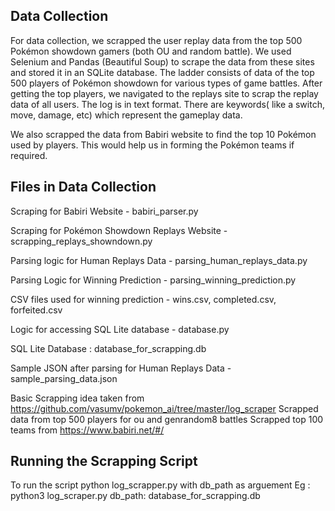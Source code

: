 ## Data Collection
For data collection, we scrapped the user replay data from the top 500 Pokémon showdown gamers (both OU and random battle). We used Selenium and Pandas (Beautiful Soup) to scrape the data from these sites and stored it in an SQLite database. 
The ladder consists of data of the top 500 players of Pokémon showdown for various types of game battles. After getting the top players, we navigated to the replays site to scrap the replay data of all users. The log is in text format. There are keywords( like a switch, move, damage, etc) which represent the gameplay data.

We also scrapped the data from Babiri website to find the top 10 Pokémon used by players. 
This would help us in forming the Pokémon teams if required.

 ## Files in Data Collection
 
 Scraping for Babiri Website - babiri_parser.py
 
 Scraping for Pokémon Showdown Replays Website - scrapping_replays_showndown.py
 
 Parsing logic for Human Replays Data - parsing_human_replays_data.py
 
 Parsing Logic for Winning Prediction - parsing_winning_prediction.py
 
 CSV files used for winning prediction - wins.csv, completed.csv, forfeited.csv
 
 Logic for accessing SQL Lite database - database.py
 
 SQL Lite Database : database_for_scrapping.db 
 
 Sample JSON after parsing for Human Replays Data - sample_parsing_data.json
 
 
 Basic Scrapping idea taken from https://github.com/vasumv/pokemon_ai/tree/master/log_scraper 
 Scrapped data from top 500 players for ou and genrandom8 battles 
 Scrapped top 100 teams from https://www.babiri.net/#/ 
 
 ## Running the Scrapping Script
 
 To run the script python log_scrapper.py with db_path as arguement
 Eg : python3 log_scraper.py  db_path: database_for_scrapping.db 
 
 

